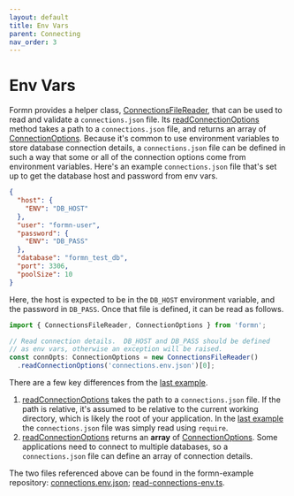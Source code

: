 ```yaml
---
layout: default
title: Env Vars
parent: Connecting
nav_order: 3
---
```


# Env Vars

Formn provides a helper class,
[ConnectionsFileReader](../../api-doc/latest/classes/connectionsfilereader.html),
that can be used to read and validate a `connections.json` file.  Its
[readConnectionOptions](../../api-doc/latest/classes/connectionsfilereader.html#readconnectionoptions)
method takes a path to a `connections.json` file, and returns an array of
[ConnectionOptions](../../api-doc/latest/classes/connectionoptions.html).
Because it's common to use environment variables to store database connection
details, a `connections.json` file can be defined in such a way that some or
all of the connection options come from environment variables.  Here's an
example `connections.json` file that's set up to get the database host and
password from env vars.

```json
{
  "host": {
    "ENV": "DB_HOST"
  },
  "user": "formn-user",
  "password": {
    "ENV": "DB_PASS"
  },
  "database": "formn_test_db",
  "port": 3306,
  "poolSize": 10
}
```

Here, the host is expected to be in the `DB_HOST` environment variable, and the
password in `DB_PASS`.  Once that file is defined, it can be read as follows.

```typescript
import { ConnectionsFileReader, ConnectionOptions } from 'formn';

// Read connection details.  DB_HOST and DB_PASS should be defined
// as env vars, otherwise an exception will be raised.
const connOpts: ConnectionOptions = new ConnectionsFileReader()
  .readConnectionOptions('connections.env.json')[0];
```

There are a few key differences from the [last example](./establishing-a-connection).

1. [readConnectionOptions](../../api-doc/latest/classes/connectionsfilereader.html#readconnectionoptions)
takes the path to a `connections.json` file.  If the path is relative, it's
assumed to be relative to the current working directory, which is likely the
root of your application.  In the [last example](./establishing-a-connection)
the `connections.json` file was simply read using `require`.
2. [readConnectionOptions](../../api-doc/latest/classes/connectionsfilereader.html#readconnectionoptions)
returns an **array** of
[ConnectionOptions](../../api-doc/latest/classes/connectionoptions.html).  Some
applications need to connect to multiple databases, so a `connections.json`
file can define an array of connection details.

The two files referenced above can be found in the formn-example repository:
[connections.env.json](https://github.com/benbotto/formn-example/blob/master/connections.env.json);
[read-connections-env.ts](https://github.com/benbotto/formn-example/blob/master/src/connection/read-connections-env.ts).
